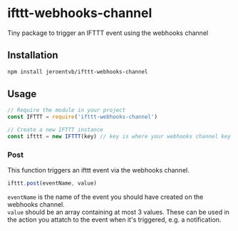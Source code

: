 # ifttt-webhooks-channel
Tiny package to trigger an IFTTT event using the webhooks channel

## Installation
```sh
npm install jeroentvb/ifttt-webhooks-channel
```

## Usage
```js
// Require the module in your project
const IFTTT = require('ifttt-webhooks-channel')

// Create a new IFTTT instance
const ifttt = new IFTTT(key) // key is where your webhooks channel key goes
```

### Post
This function triggers an ifttt event via the webhooks channel.
```js
ifttt.post(eventName, value)
```

`eventName` is the name of the event you should have created on the webhooks channel.  
`value` should be an array containing at most 3 values. These can be used in the action you attatch to the event when it's triggered, e.g. a notification.
